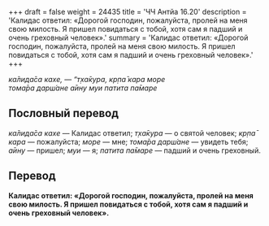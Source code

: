 +++
draft = false
weight = 24435
title = 'ЧЧ Антйа 16.20'
description = 'Калидас ответил: «Дорогой господин, пожалуйста, пролей на меня свою милость. Я пришел повидаться с тобой, хотя сам я падший и очень греховный человек».'
summary = 'Калидас ответил: «Дорогой господин, пожалуйста, пролей на меня свою милость. Я пришел повидаться с тобой, хотя сам я падший и очень греховный человек».'
+++

_ка̄лида̄са кахе, — “т̣ха̄кура, кр̣па̄ кара море  
тома̄ра дарш́ане а̄ину муи патита па̄маре_

## Пословный перевод

_ка̄лида̄са_ _кахе_ — Калидас ответил; _т̣ха̄кура_ — о святой человек; _кр̣па̄_ _кара_ — пожалуйста; _море_ — мне; _тома̄ра_ _дарш́ане_ — увидеть тебя; _а̄ину_ — пришел; _муи_ — я; _патита_ _па̄маре_ — падший и очень греховный.

## Перевод

**Калидас ответил: «Дорогой господин, пожалуйста, пролей на меня свою милость. Я пришел повидаться с тобой, хотя сам я падший и очень греховный человек».**
